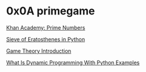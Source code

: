 # 0x0A primegame

[Khan Academy: Prime Numbers](https://www.khanacademy.org/math/cc-fourth-grade-math/imp-factors-multiples-and-patterns/imp-prime-and-composite-numbers/v/prime-numbers)

[Sieve of Eratosthenes in Python](https://www.geeksforgeeks.org/dsa/sieve-of-eratosthenes/)

[Game Theory Introduction](https://www.investopedia.com/terms/g/gametheory.asp)

[What Is Dynamic Programming With Python Examples](https://skerritt.blog/dynamic-programming/)
